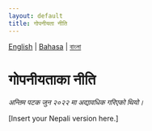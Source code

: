 ```yaml
---
layout: default
title: गोपनीयता नीति
---
```


[English](../en/) | [Bahasa](../id/) | [বাংলা](../bn/)

# गोपनीयताका नीति

_अन्तिम पटक जुन २०२२ मा अद्यावधिक गरिएको थियो।_

[Insert your Nepali version here.]
